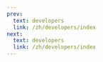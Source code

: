 ```yaml
---
prev:
  text: developers
  link: /zh/developers/index
next:
  text: developers
  link: /zh/developers/index
---
```


